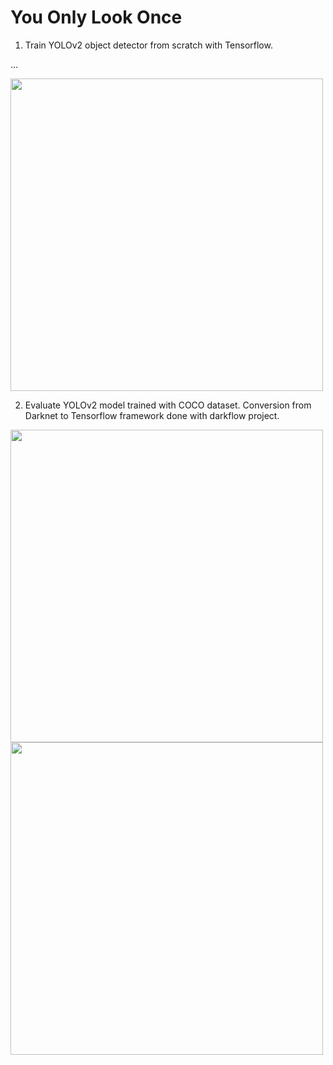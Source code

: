 # You Only Look Once

1. Train YOLOv2 object detector from scratch with Tensorflow.

...

<img src="https://s13.postimg.org/p596t3zrb/loss.png" width="500">


2. Evaluate YOLOv2 model trained with COCO dataset. Conversion from Darknet to Tensorflow framework done with darkflow project.

<img src="https://s14.postimg.org/zfqjg9jzl/image.png" width="500">
<img src="https://s13.postimg.org/mb61fwpxz/image.png" width="500">




